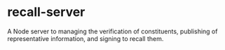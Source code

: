 # recall-server
A Node server to managing the verification of constituents, publishing of representative information, and signing to recall them. 
